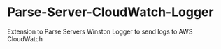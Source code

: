 # Parse-Server-CloudWatch-Logger
Extension to Parse Servers Winston Logger to send logs to AWS CloudWatch
